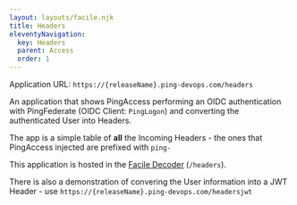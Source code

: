 ```yaml
---
layout: layouts/facile.njk
title: Headers
eleventyNavigation:
  key: Headers
  parent: Access
  order: 1
---
```


Application URL: `https://{releaseName}.ping-devops.com/headers`

An application that shows PingAccess performing an OIDC authentication with PingFederate (OIDC Client: `PingLogon`) and converting the authenticated User
into Headers. 

The app is a simple table of **all** the Incoming Headers - the ones that PingAccess injected are prefixed with `ping-`

This application is hosted in the [Facile Decoder](https://decoder.pingidentity.cloud) (`/headers`).

There is also a demonstration of convering the User information into a JWT Header - use `https://{releaseName}.ping-devops.com/headersjwt`
